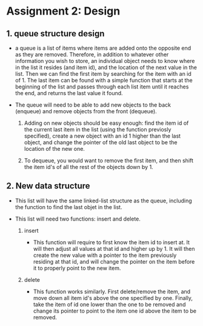 # Assignment 2: Design

## 1. queue structure design

- a queue is a list of items where items are added onto the opposite end as they
are removed. Therefore, in addition to whatever other information you wish to
store, an individual object needs to know where in the list it resides (and item
id), and the location of the next value in the list.
Then we can find the first item by searching for the item with an id of 1.
The last item can be found with a simple function that starts at the beginning
of the list and passes through each list item until it reaches the end, and
returns the last value it found.

- The queue will need to be able to add new objects to the back (enqueue)
and remove objects from the front (dequeue).

    1. Adding on new objects should be easy enough: find the item id of the
current last item in the list (using the function previosly specified),
create a new object with an id 1 higher than the last object, and change
the pointer of the old last object to be the location of the new one.

    2. To dequeue, you would want to remove the first item, and then shift the
item id's of all the rest of the objects down by 1.

## 2. New data structure

- This list will have the same linked-list structure as the queue, including
the function to find the last objet in the list.

- This list will need two functions: insert and delete.

    1. insert
        - This function will require to first know the item id to insert at. It will
    then adjust all values at that id and higher up by 1. It will then create
    the new value with a pointer to the item previously residing at that id, and will
    change the pointer on the item before it to properly point to the new item.

    2. delete
        - This function works similarly. First delete/remove the item, and
        move down all item id's above the one specified by one. Finally, take
        the item of id one lower than the one to be removed and change its
        pointer to point to the item one id above the item to be removed.
